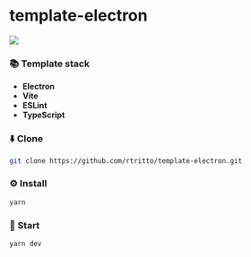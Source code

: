 # template-electron

<a href="https://github.com/tandpfun/skill-icons">
  <img align="center" src="https://skillicons.dev/icons?i=electron,vite,solidjs,ts&theme=dark" />
</a>

### 📚 Template stack
- **Electron**
- **Vite**
- **ESLint**
- **TypeScript**

### ⬇️ Clone
```sh
git clone https://github.com/rtritto/template-electron.git
```

### ⚙️ Install
```sh
yarn
```

### 🚀 Start
```sh
yarn dev
```
